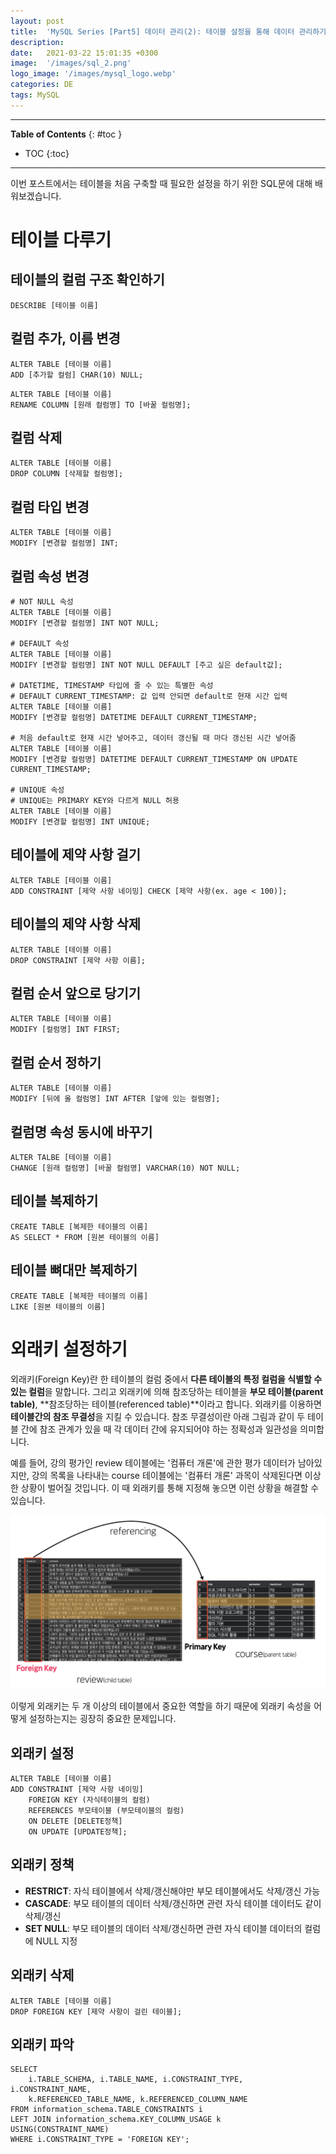 ```yaml
---
layout: post
title:  'MySQL Series [Part5] 데이터 관리(2): 테이블 설정을 통해 데이터 관리하기'
description: 
date:   2021-03-22 15:01:35 +0300
image:  '/images/sql_2.png'
logo_image: '/images/mysql_logo.webp'
categories: DE
tags: MySQL
---
```


---
**Table of Contents**
{: #toc }
*  TOC
{:toc}

---  

이번 포스트에서는 테이블을 처음 구축할 때 필요한 설정을 하기 위한 SQL문에 대해 배워보겠습니다. 

# 테이블 다루기  

## 테이블의 컬럼 구조 확인하기  

```
DESCRIBE [테이블 이름]
```  

## 컬럼 추가, 이름 변경  

```
ALTER TABLE [테이블 이름] 
ADD [추가할 컬럼] CHAR(10) NULL;
```

```
ALTER TABLE [테이블 이름]
RENAME COLUMN [원래 컬럼명] TO [바꿀 컬럼명];
```

## 컬럼 삭제

```
ALTER TABLE [테이블 이름]
DROP COLUMN [삭제할 컬럼명];
```

## 컬럼 타입 변경  

```
ALTER TABLE [테이블 이름]
MODIFY [변경할 컬럼명] INT;
```  

## 컬럼 속성 변경  

```
# NOT NULL 속성
ALTER TABLE [테이블 이름]
MODIFY [변경할 컬럼명] INT NOT NULL;

# DEFAULT 속성
ALTER TABLE [테이블 이름]
MODIFY [변경할 컬럼명] INT NOT NULL DEFAULT [주고 싶은 default값];

# DATETIME, TIMESTAMP 타입에 줄 수 있는 특별한 속성
# DEFAULT CURRENT_TIMESTAMP: 값 입력 안되면 default로 현재 시간 입력
ALTER TABLE [테이블 이름]
MODIFY [변경할 컬럼명] DATETIME DEFAULT CURRENT_TIMESTAMP;

# 처음 default로 현재 시간 넣어주고, 데이터 갱신될 때 마다 갱신된 시간 넣어줌  
ALTER TABLE [테이블 이름]
MODIFY [변경할 컬럼명] DATETIME DEFAULT CURRENT_TIMESTAMP ON UPDATE CURRENT_TIMESTAMP;

# UNIQUE 속성
# UNIQUE는 PRIMARY KEY와 다르게 NULL 허용
ALTER TABLE [테이블 이름]
MODIFY [변경할 컬럼명] INT UNIQUE;
```  

## 테이블에 제약 사항 걸기  

```
ALTER TABLE [테이블 이름]
ADD CONSTRAINT [제약 사항 네이밍] CHECK [제약 사항(ex. age < 100)];
```  

## 테이블의 제약 사항 삭제

```
ALTER TABLE [테이블 이름]
DROP CONSTRAINT [제약 사항 이름];
```

## 컬럼 순서 앞으로 당기기  

```
ALTER TABLE [테이블 이름]
MODIFY [컬럼명] INT FIRST;
```

## 컬럼 순서 정하기

```
ALTER TABLE [테이블 이름]
MODIFY [뒤에 올 컬럼명] INT AFTER [앞에 있는 컬럼명];
```  

## 컬럼명 속성 동시에 바꾸기

```
ALTER TALBE [테이블 이름]
CHANGE [원래 컬럼명] [바꿀 컬럼명] VARCHAR(10) NOT NULL;
```  

## 테이블 복제하기

```
CREATE TABLE [복제한 테이블의 이름]
AS SELECT * FROM [원본 테이블의 이름]
```

## 테이블 뼈대만 복제하기

```
CREATE TABLE [복제한 테이블의 이름]
LIKE [원본 테이블의 이름]
```  

# 외래키 설정하기  

외래키(Foreign Key)란 한 테이블의 컬럼 중에서 **다른 테이블의 특정 컬럼을 식별할 수 있는 컬럼**을 말합니다. 그리고 외래키에 의해 참조당하는 테이블을 **부모 테이블(parent table)**, **참조당하는 테이블(referenced table)**이라고 합니다. 외래키를 이용하면 **테이블간의 참조 무결성**을 지킬 수 있습니다. 참조 무결성이란 아래 그림과 같이 두 테이블 간에 참조 관계가 있을 때 각 데이터 간에 유지되어야 하는 정확성과 일관성을 의미합니다.  

예를 들어, 강의 평가인 review 테이블에는 '컴퓨터 개론'에 관한 평가 데이터가 남아있지만, 강의 목록을 나타내는 course 테이블에는 '컴퓨터 개론' 과목이 삭제된다면 이상한 상황이 벌어질 것입니다. 이 때 외래키를 통해 지정해 놓으면 이런 상황을 해결할 수 있습니다. 

![](/images/sql_2.png)  

이렇게 외래키는 두 개 이상의 테이블에서 중요한 역할을 하기 때문에 외래키 속성을 어떻게 설정하는지는 굉장히 중요한 문제입니다.  

## 외래키 설정

```
ALTER TABLE [테이블 이름]
ADD CONSTRAINT [제약 사항 네이밍]
    FOREIGN KEY (자식테이블의 컬럼)
    REFERENCES 부모테이블 (부모테이블의 컬럼)
    ON DELETE [DELETE정책]
    ON UPDATE [UPDATE정책];
```  

## 외래키 정책
- **RESTRICT**: 자식 테이블에서 삭제/갱신해야만 부모 테이블에서도 삭제/갱신 가능
- **CASCADE**: 부모 테이블의 데이터 삭제/갱신하면 관련 자식 테이블 데이터도 같이 삭제/갱신
- **SET NULL**: 부모 테이블의 데이터 삭제/갱신하면 관련 자식 테이블 데이터의 컬럼에 NULL 지정  

## 외래키 삭제

```
ALTER TABLE [테이블 이름]
DROP FOREIGN KEY [제약 사항이 걸린 테이블];
```

## 외래키 파악

```
SELECT
    i.TABLE_SCHEMA, i.TABLE_NAME, i.CONSTRAINT_TYPE, i.CONSTRAINT_NAME,
    k.REFERENCED_TABLE_NAME, k.REFERENCED_COLUMN_NAME
FROM information_schema.TABLE_CONSTRAINTS i
LEFT JOIN information_schema.KEY_COLUMN_USAGE k
USING(CONSTRAINT_NAME)
WHERE i.CONSTRAINT_TYPE = 'FOREIGN KEY';
```